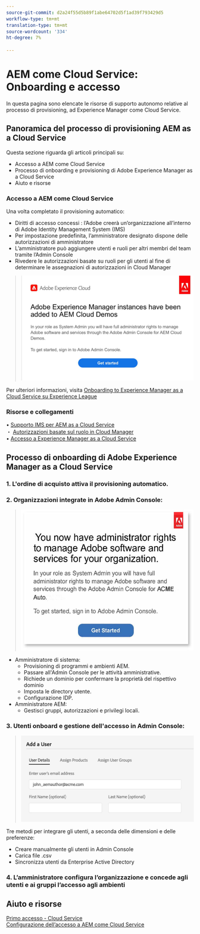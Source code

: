```yaml
---
source-git-commit: d2a24f55d5b89f1abe64702d5f1ad39f793429d5
workflow-type: tm+mt
translation-type: tm+mt
source-wordcount: '334'
ht-degree: 7%

---
```

# AEM come Cloud Service: Onboarding e accesso

In questa pagina sono elencate le risorse di supporto autonomo relative al processo di provisioning, ad Experience Manager come Cloud Service.

## Panoramica del processo di provisioning AEM as a Cloud Service

Questa sezione riguarda gli articoli principali su:

* Accesso a AEM come Cloud Service
* Processo di onboarding e provisioning di Adobe Experience Manager as a Cloud Service
* Aiuto e risorse


### Accesso a AEM come Cloud Service

Una volta completato il provisioning automatico:

* Diritti di accesso concessi : l’Adobe creerà un’organizzazione all’interno di Adobe Identity Management System (IMS)
* Per impostazione predefinita, l’amministratore designato dispone delle autorizzazioni di amministratore
* L’amministratore può aggiungere utenti e ruoli per altri membri del team tramite l’Admin Console
* Rivedere le autorizzazioni basate su ruoli per gli utenti al fine di determinare le assegnazioni di autorizzazioni in Cloud Manager

> ![processoverview.jpg](./assets/processOverview.jpg)


Per ulteriori informazioni, visita [Onboarding to Experience Manager as a Cloud Service su Experience League](https://experienceleague.adobe.com/docs/experience-manager-cloud-service/onboarding/home.html?lang=en)

### Risorse e collegamenti

• [Supporto IMS per AEM as a Cloud Service](https://experienceleague.adobe.com/docs/experience-manager-cloud-service/security/ims-support.html?lang=en)\
・ [Autorizzazioni basate sul ruolo in Cloud Manager](https://experienceleague.adobe.com/docs/experience-manager-cloud-service/onboarding/what-is-required/role-based-permissions.html?lang=en#what-is-required)\
• [Accesso a Experience Manager as a Cloud Service](https://experienceleague.adobe.com/docs/experience-manager-cloud-service/onboarding/getting-access/navigation.html?lang=en#getting-access)


## Processo di onboarding di Adobe Experience Manager as a Cloud Service

### 1. L&#39;ordine di acquisto attiva il provisioning automatico.

### 2. Organizzazioni integrate in Adobe Admin Console:

 >   ![processoverview2.jpg](./assets/processOverview2.jpg)
* Amministratore di sistema:
   * Provisioning di programmi e ambienti AEM.
   * Passare all&#39;Admin Console per le attività amministrative.
   * Richiede un dominio per confermare la proprietà del rispettivo dominio
   * Imposta le directory utente.
   * Configurazione IDP.
* Amministratore AEM:
   * Gestisci gruppi, autorizzazioni e privilegi locali.

### 3. Utenti onboard e gestione dell&#39;accesso in Admin Console:

>   ![processoverview3.jpg](./assets/processOverview3.jpg)

Tre metodi per integrare gli utenti, a seconda delle dimensioni e delle preferenze:
* Creare manualmente gli utenti in Admin Console
* Carica file .csv
* Sincronizza utenti da Enterprise Active
Directory

### 4. L’amministratore configura l’organizzazione e concede agli utenti e ai gruppi l’accesso agli ambienti

## Aiuto e risorse

[Primo accesso - Cloud Service](https://experienceleague.adobe.com/docs/experience-manager-cloud-service/onboarding/getting-access/cloud-service-programs/first-time-login.html#getting-access)\
[Configurazione dell’accesso a AEM come Cloud Service](https://experienceleague.adobe.com/docs/experience-manager-learn/cloud-service/accessing/overview.html?lang=en#accessing)
